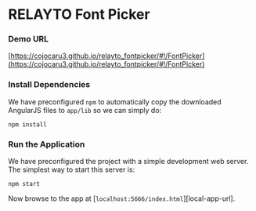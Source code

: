 # RELAYTO Font Picker

### Demo URL

[https://cojocaru3.github.io/relayto_fontpicker/#!/FontPicker](https://cojocaru3.github.io/relayto_fontpicker/#!/FontPicker)

### Install Dependencies

We have preconfigured `npm` to automatically copy the downloaded AngularJS files to `app/lib` so we
can simply do:

```
npm install
```

### Run the Application

We have preconfigured the project with a simple development web server. The simplest way to start
this server is:

```
npm start
```

Now browse to the app at [`localhost:5666/index.html`][local-app-url].

